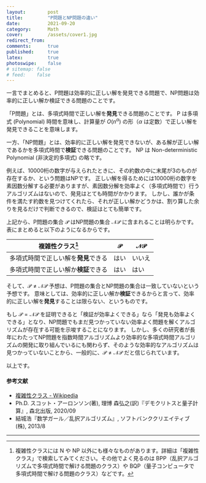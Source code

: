 ```yaml
---
layout:        post
title:         "P問題とNP問題の違い"
date:          2021-09-20
category:      Math
cover:         /assets/cover1.jpg
redirect_from:
comments:      true
published:     true
latex:         true
photoswipe:    false
# sitemap: false
# feed:    false
---
```


一言でまとめると、P問題は効率的に正しい解を発見できる問題で、NP問題は効率的に正しい解か検証できる問題のことです。

「P問題」とは、多項式時間で正しい解を**発見**できる問題のことです。
P は多項式 (Polynomial) 時間を意味し、計算量が $O(n^\alpha)$ の形（$\alpha$ は定数）で正しい解を発見できることを意味します。

一方、「NP問題」とは、効率的に正しい解を発見できないが、ある解が正しい解であるかを多項式時間で**検証**できる問題のことです。
NP は Non-deterministic Polynomial (非決定的多項式) の略です。

例えば、10000桁の数字が与えられたときに、その約数の中に末尾が3のものが存在するか、という問題はNPです。
正しい解を得るためには10000桁の数字を素因数分解する必要がありますが、素因数分解を効率よく（多項式時間で）行うアルゴリズムはないので、発見はとても時間がかかります。
しかし、誰かが条件を満たす約数を見つけてくれたら、それが正しい解かどうかは、割り算した余りを見るだけで判断できるので、検証はとても簡単です。

上記から、P問題の集合 $\mathcal{P}$ はNP問題の集合 $\mathcal{NP}$ に含まれることは明らかです。
表にまとめると以下のようになるからです。

| 複雑性クラス[^1] | $\mathcal{P}$ | $\mathcal{NP}$ |
|--------------------------------|-----|-----|
| 多項式時間で正しい解を**発見**できる | はい | いいえ |
| 多項式時間で正しい解か**検証**できる | はい | はい   |

そして、$\mathcal{P} \ne \mathcal{NP}$ 予想は、P問題の集合とNP問題の集合は一致していないという予想です。
意味としては、効率的に正しい解か**検証**できるからと言って、効率的に正しい解を**発見**することは限らない、というものです。

もし $\mathcal{P} = \mathcal{NP}$ を証明できると「検証が効率よくできる」なら「発見も効率よくできる」となり、NP問題でもまだ見つかっていない効率よく問題を解くアルゴリズムが存在する可能を示唆することになります。
しかし、多くの研究者が長年にわたってNP問題を指数時間アルゴリズムより効率的な多項式時間アルゴリズムの開発に取り組んでいるにも関わらず、そのような効率的なアルゴリズムは見つかっていないことから、一般的に、$\mathcal{P} \ne \mathcal{NP}$ だと信じられています。

以上です。

[^1]: 複雑性クラスには N や NP 以外にも様々なものがあります。詳細は「複雑性クラス」で検索してみてください。その他でよく見るのは BPP（乱択アルゴリズムで多項式時間で解ける問題のクラス）や BQP（量子コンピュータで多項式時間で解ける問題のクラス）などです。

#### 参考文献

- [複雑性クラス - Wikipedia](https://ja.wikipedia.org/wiki/%E8%A4%87%E9%9B%91%E6%80%A7%E3%82%AF%E3%83%A9%E3%82%B9)
- Ph.D. スコット・アーロンソン(著), 理博 森弘之(訳)『デモクリトスと量子計算』, 森北出版, 2020/09
- 結城浩『数学ガール／乱択アルゴリズム』, ソフトバンククリエイティブ(株), 2013/8

---
